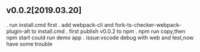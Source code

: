 
## v0.0.2[2019.03.20]
. run install.cmd first
. add webpack-cli and fork-ts-checker-webpack-plugin-alt to install.cmd
. first publish v0.0.2 to npm
. npm run copy,then npm start could run demo app
. issue:vscode debug with web and test,now have some trouble